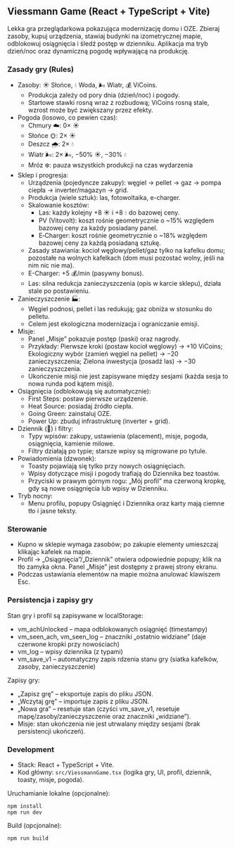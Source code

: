 ## Viessmann Game (React + TypeScript + Vite)

Lekka gra przeglądarkowa pokazująca modernizację domu i OZE. Zbieraj zasoby, kupuj urządzenia, stawiaj budynki na izometrycznej mapie, odblokowuj osiągnięcia i śledź postęp w dzienniku. Aplikacja ma tryb dzień/noc oraz dynamiczną pogodę wpływającą na produkcję.

### Zasady gry (Rules)

- Zasoby: ☀️ Słońce, 💧 Woda, 🌬️ Wiatr, 💰 ViCoins.
  - Produkcja zależy od pory dnia (dzień/noc) i pogody.
  - Startowe stawki rosną wraz z rozbudową; ViCoins rosną stale, wzrost może być zwiększany przez efekty.
- Pogoda (losowo, co pewien czas):
  - Chmury ☁️: 0× ☀️
  - Słońce 🌞: 2× ☀️
  - Deszcz 🌧️: 2× 💧
  - Wiatr 🌬️: 2× 🌬️, −50% ☀️, −30% 💧
  - Mróz ❄️: pauza wszystkich produkcji na czas wydarzenia
- Sklep i progresja:
  - Urządzenia (pojedyncze zakupy): węgiel → pellet → gaz → pompa ciepła → inverter/magazyn → grid.
  - Produkcja (wiele sztuk): las, fotowoltaika, e-charger.
  - Skalowanie kosztów:
    - Las: każdy kolejny +8 ☀️ i +8 💧 do bazowej ceny.
    - PV (Vitovolt): koszt rośnie geometrycznie o ~15% względem bazowej ceny za każdy posiadany panel.
    - E‑Charger: koszt rośnie geometrycznie o ~18% względem bazowej ceny za każdą posiadaną sztukę.
  - Zasady stawiania: kocioł węglowy/pellet/gaz tylko na kafelku domu; pozostałe na wolnych kafelkach (dom musi pozostać wolny, jeśli na nim nic nie ma).
  - E-Charger: +5 💰/min (pasywny bonus).
  - Las: silna redukcja zanieczyszczenia (opis w karcie sklepu), działa stale po postawieniu.
- Zanieczyszczenie 🏭:
  - Węgiel podnosi, pellet i las redukują; gaz obniża w stosunku do pelletu.
  - Celem jest ekologiczna modernizacja i ograniczanie emisji.
- Misje:
  - Panel „Misje” pokazuje postęp (paski) oraz nagrody.
  - Przykłady: Pierwsze kroki (postaw kocioł węglowy) → +10 ViCoins; Ekologiczny wybór (zamień węgiel na pellet) → −20 zanieczyszczenia; Zielona inwestycja (posadź las) → −30 zanieczyszczenia.
  - Ukończenie misji nie jest zapisywane między sesjami (każda sesja to nowa runda pod kątem misji).
- Osiągnięcia (odblokowują się automatycznie):
  - First Steps: postaw pierwsze urządzenie.
  - Heat Source: posiadaj źródło ciepła.
  - Going Green: zainstaluj OZE.
  - Power Up: zbuduj infrastrukturę (inverter + grid).
- Dziennik (📝) i filtry:
  - Typy wpisów: zakupy, ustawienia (placement), misje, pogoda, osiągnięcia, kamienie milowe.
  - Filtry działają po typie; starsze wpisy są migrowane po tytule.
- Powiadomienia (dzwonek):
  - Toasty pojawiają się tylko przy nowych osiągnięciach.
  - Wpisy dotyczące misji i pogody trafiają do Dziennika bez toastów.
  - Przyciski w prawym górnym rogu: „Mój profil” ma czerwoną kropkę, gdy są nowe osiągnięcia lub wpisy w Dzienniku.
- Tryb nocny:
  - Menu profilu, popupy Osiągnięć i Dziennika oraz karty mają ciemne tło i jasne teksty.

### Sterowanie

- Kupno w sklepie wymaga zasobów; po zakupie elementy umieszczaj klikając kafelek na mapie.
- Profil → „Osiągnięcia”/„Dziennik” otwiera odpowiednie popupy; klik na tło zamyka okna. Panel „Misje” jest dostępny z prawej strony ekranu.
- Podczas ustawiania elementów na mapie można anulować klawiszem Esc.

### Persistencja i zapisy gry

Stan gry i profil są zapisywane w localStorage:

- vm_achUnlocked – mapa odblokowanych osiągnięć (timestampy)
- vm_seen_ach, vm_seen_log – znaczniki „ostatnio widziane” (daje czerwone kropki przy nowościach)
- vm_log – wpisy dziennika (z typami)
- vm_save_v1 – automatyczny zapis rdzenia stanu gry (siatka kafelków, zasoby, zanieczyszczenie)

Zapisy gry:

- „Zapisz grę” – eksportuje zapis do pliku JSON.
- „Wczytaj grę” – importuje zapis z pliku JSON.
- „Nowa gra” – resetuje stan (czyści vm_save_v1, resetuje mapę/zasoby/zanieczyszczenie oraz znaczniki „widziane”).
- Misje: stan ukończenia nie jest utrwalany między sesjami (brak persistencji ukończeń).

### Development

- Stack: React + TypeScript + Vite.
- Kod główny: `src/ViessmannGame.tsx` (logika gry, UI, profil, dziennik, toasty, misje, pogoda).

Uruchamianie lokalne (opcjonalne):

```
npm install
npm run dev
```

Build (opcjonalne):

```
npm run build
```

